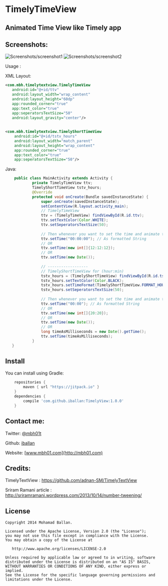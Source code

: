 TimelyTimeView
==============


## Animated Time View like Timely app

Screenshots:
--------

![Screenshots/screenshot1](https://github.com/iballan/TimelyTextView/raw/master/Screenshots/TimelyTimeView_screenshot.gif)  ![Screenshots/screenshot2](https://github.com/iballan/TimelyTextView/raw/master/Screenshots/TimelyView_Screenshot.gif)



Usage :

XML Layout:
``` xml
<com.mbh.timelytextview.TimelyTimeView
   android:id="@+id/ttv"
   android:layout_width="wrap_content"
   android:layout_height="60dp"
   app:rounded_corner="true"
   app:text_color="true"
   app:seperatorsTextSize="50"
   android:layout_gravity="center"/>
	   
	   
<com.mbh.timelytextview.TimelyShortTimeView
	android:id="@+id/tstv_hours"
	android:layout_width="match_parent"
	android:layout_height="wrap_content"
	app:rounded_corner="true"
	app:text_color="true"
	app:seperatorsTextSize="50"/>
```

Java:
``` java
    public class MainActivity extends Activity {
			private TimelyTimeView ttv; 
			TimelyShortTimeView tstv_hours;
			@Override
			protected void onCreate(Bundle savedInstanceState) {
				super.onCreate(savedInstanceState);
				setContentView(R.layout.activity_main);
				// TimelyTimeView
				ttv = (TimelyTimeView) findViewById(R.id.ttv);
				ttv.setTextColor(Color.WHITE);
				ttv.setSeperatorsTextSize(50);
				
				// Then whenever you want to set the time and animate to it
				ttv.setTime("00:00:00"); // As formatted String 
				// OR
				ttv.setTime(new int[]{12:12:12});
				// OR
				ttv.setTime(new Date());
				
				// ------------------
				// TimelyShortTimeView for (hour:min)
				tstv_hours = (TimelyShortTimeView) findViewById(R.id.tstv_hours);
				tstv_hours.setTextColor(Color.BLACK);
				tstv_hours.setTimeFormat(TimelyShortTimeView.FORMAT_HOUR_MIN); // can be set as TimelyShortTimeView.FORMAT_MIN_SEC
				tstv_hours.setSeperatorsTextSize(50);
				
				// Then whenever you want to set the time and animate to it
				ttv.setTime("00:00"); // As formatted String 
				// OR
				ttv.setTime(new int[]{20:20});
				// OR
				ttv.setTime(new Date());
				// OR
				long timeAsMilliseconds = new Date().getTime();
				ttv.setTime(timeAsMilliseconds);
			}
   }
```

Install
--------

You can install using Gradle:

```gradle
	repositories {
	    maven { url "https://jitpack.io" }
	}
	dependencies {
	    compile 'com.github.iballan:TimelyView:1.0.0'
	}
```

Contact me:
--------

Twitter: [@mbh01t](https://twitter.com/mbh01t)

Github: [iballan](https://github.com/iballan)

Website: [www.mbh01.com](http://mbh01.com)

Credits:
--------

TimelyTextView : https://github.com/adnan-SM/TimelyTextView

Sriram Ramani article : http://sriramramani.wordpress.com/2013/10/14/number-tweening/

License
--------

    Copyright 2014 Mohamad Ballan.

    Licensed under the Apache License, Version 2.0 (the "License");
    you may not use this file except in compliance with the License.
    You may obtain a copy of the License at

       http://www.apache.org/licenses/LICENSE-2.0

    Unless required by applicable law or agreed to in writing, software
    distributed under the License is distributed on an "AS IS" BASIS,
    WITHOUT WARRANTIES OR CONDITIONS OF ANY KIND, either express or implied.
    See the License for the specific language governing permissions and
    limitations under the License.